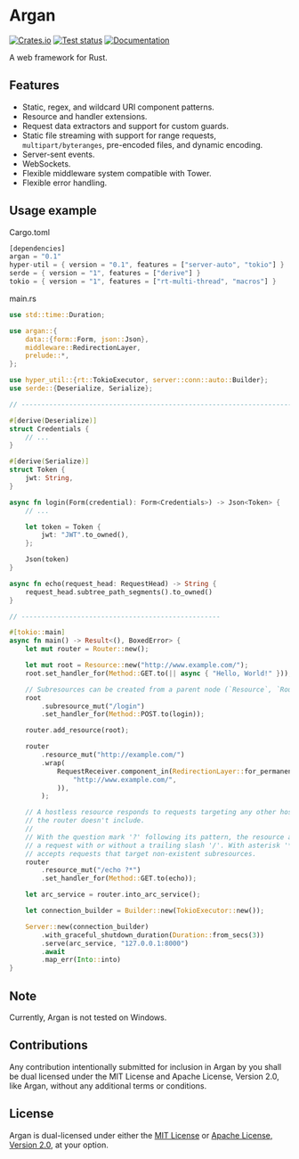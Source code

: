 # Argan

[![Crates.io](https://img.shields.io/crates/v/argan)](https://crates.io/crates/argan)
[![Test status](https://github.com/argan-rs/argan/actions/workflows/CI.yml/badge.svg?branch=main)](https://github.com/argan-rs/argan/actions/workflows/CI.yml)
[![Documentation](https://docs.rs/argan/badge.svg)](https://docs.rs/argan)

A web framework for Rust.

## Features

  * Static, regex, and wildcard URI component patterns.
  * Resource and handler extensions.
  * Request data extractors and support for custom guards.
  * Static file streaming with support for range requests, `multipart/byteranges`,
    pre-encoded files, and dynamic encoding.
  * Server-sent events.
  * WebSockets.
  * Flexible middleware system compatible with Tower.
  * Flexible error handling.



## Usage example

Cargo.toml

```Rust
[dependencies]
argan = "0.1"
hyper-util = { version = "0.1", features = ["server-auto", "tokio"] }
serde = { version = "1", features = ["derive"] }
tokio = { version = "1", features = ["rt-multi-thread", "macros"] }
```

main.rs

```Rust
use std::time::Duration;

use argan::{
	data::{form::Form, json::Json},
	middleware::RedirectionLayer,
	prelude::*,
};

use hyper_util::{rt::TokioExecutor, server::conn::auto::Builder};
use serde::{Deserialize, Serialize};

// --------------------------------------------------------------------------------

#[derive(Deserialize)]
struct Credentials {
	// ...
}

#[derive(Serialize)]
struct Token {
	jwt: String,
}

async fn login(Form(credential): Form<Credentials>) -> Json<Token> {
	// ...

	let token = Token {
		jwt: "JWT".to_owned(),
	};

	Json(token)
}

async fn echo(request_head: RequestHead) -> String {
	request_head.subtree_path_segments().to_owned()
}

// --------------------------------------------------

#[tokio::main]
async fn main() -> Result<(), BoxedError> {
	let mut router = Router::new();

	let mut root = Resource::new("http://www.example.com/");
	root.set_handler_for(Method::GET.to(|| async { "Hello, World!" }));

	// Subresources can be created from a parent node (`Resource`, `Router`).
	root
		.subresource_mut("/login")
		.set_handler_for(Method::POST.to(login));

	router.add_resource(root);

	router
		.resource_mut("http://example.com/")
		.wrap(
			RequestReceiver.component_in(RedirectionLayer::for_permanent_redirection_to_prefix(
				"http://www.example.com/",
			)),
		);

	// A hostless resource responds to requests targeting any other host that
	// the router doesn't include.
	//
	// With the question mark '?' following its pattern, the resource accepts
	// a request with or without a trailing slash '/'. With asterisk '*', it
	// accepts requests that target non-existent subresources.
	router
		.resource_mut("/echo ?*")
		.set_handler_for(Method::GET.to(echo));

	let arc_service = router.into_arc_service();

	let connection_builder = Builder::new(TokioExecutor::new());

	Server::new(connection_builder)
		.with_graceful_shutdown_duration(Duration::from_secs(3))
		.serve(arc_service, "127.0.0.1:8000")
		.await
		.map_err(Into::into)
}
```

## Note

Currently, Argan is not tested on Windows.

## Contributions

Any contribution intentionally submitted for inclusion in Argan by you shall be dual licensed
under the MIT License and Apache License, Version 2.0, like Argan, without any additional terms
or conditions.

## License

Argan is dual-licensed under either the [MIT License](LICENSE-MIT) or
[Apache License, Version 2.0](LICENSE-APACHE), at your option.
